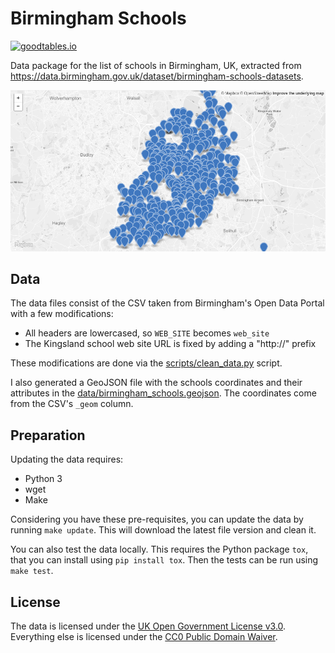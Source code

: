 # Birmingham Schools

[![goodtables.io](https://goodtables.io/badge/github/vitorbaptista/birmingham_schools.svg?branch=master)](https://goodtables.io/github/vitorbaptista/birmingham_schools)

Data package for the list of schools in Birmingham, UK, extracted from
https://data.birmingham.gov.uk/dataset/birmingham-schools-datasets.

[![Schools GeoJSON Preview](docs/geojson_preview.png)](data/birmingham_schools.geojson)

## Data

The data files consist of the CSV taken from Birmingham's Open Data Portal with
a few modifications:

* All headers are lowercased, so `WEB_SITE` becomes `web_site`
* The Kingsland school web site URL is fixed by adding a "http://" prefix

These modifications are done via the
[scripts/clean\_data.py](scripts/clean_data.py) script.

I also generated a GeoJSON file with the schools coordinates and their
attributes in the
[data/birmingham\_schools.geojson](data/birmingham_schools.geojson). The
coordinates come from the CSV's `_geom` column.

## Preparation

Updating the data requires:

* Python 3
* wget
* Make

Considering you have these pre-requisites, you can update the data by running `make update`. This will download the latest file version and clean it.

You can also test the data locally. This requires the Python package `tox`, that you can install using `pip install tox`. Then the tests can be run using `make test`.

## License

The data is licensed under the [UK Open Government License
v3.0](http://www.nationalarchives.gov.uk/doc/open-government-licence/version/3/).
Everything else is licensed under the [CC0 Public Domain
Waiver](https://creativecommons.org/publicdomain/zero/1.0/).

